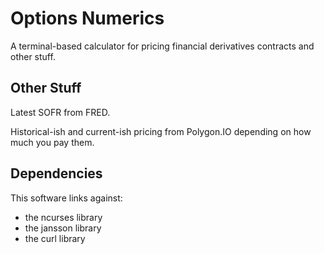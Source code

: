 # Options Numerics
A terminal-based calculator for pricing financial derivatives contracts and other stuff.

## Other Stuff

Latest SOFR from FRED.

Historical-ish and current-ish pricing from Polygon.IO depending on how much you pay them.

## Dependencies

This software links against:

 - the ncurses library
 - the jansson library
 - the curl library
